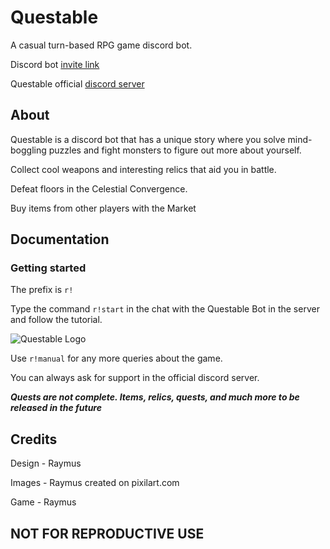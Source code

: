 # Questable

A casual turn-based RPG game discord bot.

Discord bot [invite link](https://discord.com/api/oauth2/authorize?client_id=1108680864751165510&permissions=534723950656&scope=bot)

Questable official [discord server](https://discord.gg/WxyrZ4SVVv)

## About
Questable is a discord bot that has a unique story where you solve mind-boggling puzzles and fight monsters to figure out more about yourself. 

Collect cool weapons and interesting relics that aid you in battle. 

Defeat floors in the Celestial Convergence. 

Buy items from other players with the Market

## Documentation
### Getting started
The prefix is `r!`

Type the command `r!start` in the chat with the Questable Bot in the server and follow the tutorial.

![Questable Logo](https://cdn.discordapp.com/attachments/1046831128553734217/1134846966547886101/questable_logo.png)

Use `r!manual` for any more queries about the game. 

You can always ask for support in the official discord server. 

***Quests are not complete. Items, relics, quests, and much more to be released in the future***

## Credits
Design - Raymus

Images - Raymus created on pixilart.com

Game - Raymus

## NOT FOR REPRODUCTIVE USE
